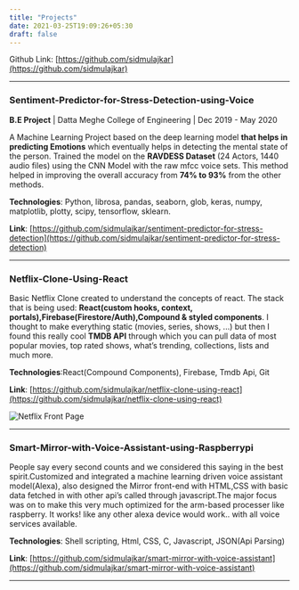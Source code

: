 ```yaml
---
title: "Projects"
date: 2021-03-25T19:09:26+05:30
draft: false
---
```


Github Link: [https://github.com/sidmulajkar](https://github.com/sidmulajkar)

----------------------------------------------------------------------------
### Sentiment-Predictor-for-Stress-Detection-using-Voice

**B.E Project** | Datta Meghe College of Engineering | Dec 2019 - May 2020

A Machine Learning Project based on the deep learning model **that helps in predicting Emotions** which eventually helps in detecting the mental state of the person. Trained the model on the **RAVDESS Dataset** (24 Actors, 1440 audio files) using the CNN Model with the raw mfcc voice sets. This method helped in improving the overall accuracy from **74% to 93%** from the other methods.

**Technologies**: Python, librosa, pandas, seaborn, glob, keras, numpy, matplotlib, plotty, scipy, tensorflow, sklearn.

**Link**: [https://github.com/sidmulajkar/sentiment-predictor-for-stress-detection](https://github.com/sidmulajkar/sentiment-predictor-for-stress-detection)

------------------------------------------------------------------------------
### Netflix-Clone-Using-React

Basic Netflix Clone created to understand the concepts of react. The stack that is being used: **React(custom hooks, context, portals),Firebase(Firestore/Auth),Compound & styled components**. I thought to make everything static (movies, series, shows, ...) but then I found this really cool **TMDB API** through which you can pull data of most popular movies, top rated shows, what’s trending, collections, lists and much more.

**Technologies**:React(Compound Components), Firebase, Tmdb Api, Git

**Link**: [https://github.com/sidmulajkar/netflix-clone-using-react](https://github.com/sidmulajkar/netflix-clone-using-react)

![Netflix Front Page](/images/demo1.png)

------------------------------------------------------------------------------
### Smart-Mirror-with-Voice-Assistant-using-Raspberrypi

People say every second counts and we considered this saying in the best spirit.Customized and integrated a machine learning driven voice assistant model(Alexa), also designed the Mirror front-end with HTML,CSS with basic data fetched in with other api’s called through javascript.The major focus was on to make this very much optimized for the arm-based processer like raspberry. It works! like any other alexa device would work.. with all voice services available.

**Technologies**: Shell scripting, Html, CSS, C, Javascript, JSON(Api Parsing)

**Link**: [https://github.com/sidmulajkar/smart-mirror-with-voice-assistant](https://github.com/sidmulajkar/smart-mirror-with-voice-assistant)

------------------------------------------------------------------------------
